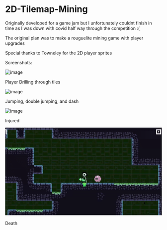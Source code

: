 # 2D-Tilemap-Mining
Originally developed for a game jam but I unfortunately couldnt finish in time as I was down with covid half way through the competition :(
<p> The original plan was to make a rouguelite mining game with player upgrades</p>
<p>Special thanks to Towneley for the 2D player sprites</p>

<p>Screenshots:</p>

![image](screenshots/drill.gif)
<p> Player Drilling through tiles </p>

![image](screenshots/jump_dash.gif)
<p> Jumping, double jumping, and dash </p>

![image](screenshots/injured.gif)
<p> Injured </p>

![image](screenshots/death.gif)
<p> Death </p>
